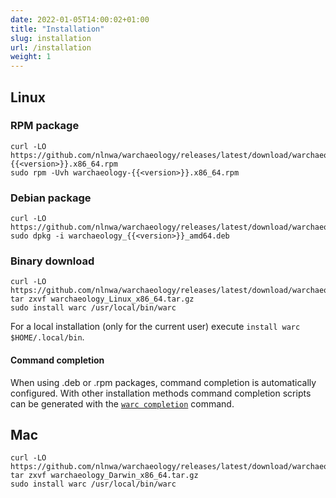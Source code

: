 ```yaml
---
date: 2022-01-05T14:00:02+01:00
title: "Installation"
slug: installation
url: /installation
weight: 1
---
```


## Linux

### RPM package

```shell
curl -LO https://github.com/nlnwa/warchaeology/releases/latest/download/warchaeology-{{<version>}}.x86_64.rpm
sudo rpm -Uvh warchaeology-{{<version>}}.x86_64.rpm
```

### Debian package

```shell
curl -LO https://github.com/nlnwa/warchaeology/releases/latest/download/warchaeology_{{<version>}}_amd64.deb
sudo dpkg -i warchaeology_{{<version>}}_amd64.deb
```

### Binary download

```shell
curl -LO https://github.com/nlnwa/warchaeology/releases/latest/download/warchaeology_Linux_x86_64.tar.gz
tar zxvf warchaeology_Linux_x86_64.tar.gz
sudo install warc /usr/local/bin/warc
```

For a local installation (only for the current user) execute `install warc $HOME/.local/bin`.

#### Command completion

When using .deb or .rpm packages, command completion is automatically configured.
With other installation methods command completion scripts can be generated with
the [`warc completion`](../cmd/warc_completion) command.

## Mac

```shell
curl -LO https://github.com/nlnwa/warchaeology/releases/latest/download/warchaeology_Darwin_x86_64.tar.gz
tar zxvf warchaeology_Darwin_x86_64.tar.gz
sudo install warc /usr/local/bin/warc
```
